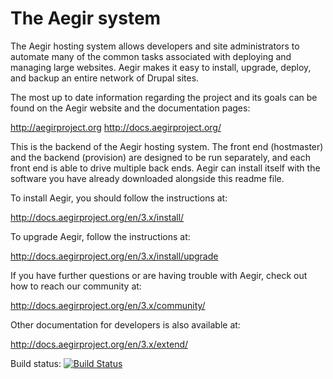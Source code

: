 # The Aegir system

The Aegir hosting system allows developers and site administrators to
automate many of the common tasks associated with deploying and
managing large websites. Aegir makes it easy to install, upgrade,
deploy, and backup an entire network of Drupal sites.

The most up to date information regarding the project and its goals
can be found on the Aegir website and the documentation pages:

   http://aegirproject.org
   http://docs.aegirproject.org/

This is the backend of the Aegir hosting system. The front end
(hostmaster) and the backend (provision) are designed to be run
separately, and each front end is able to drive multiple back
ends. Aegir can install itself with the software you have already
downloaded alongside this readme file.

To install Aegir, you should follow the instructions at:

   http://docs.aegirproject.org/en/3.x/install/

To upgrade Aegir, follow the instructions at:

   http://docs.aegirproject.org/en/3.x/install/upgrade

If you have further questions or are having trouble with Aegir,
check out how to reach our community at:

   http://docs.aegirproject.org/en/3.x/community/

Other documentation for developers is also available at:

   http://docs.aegirproject.org/en/3.x/extend/

Build status: [![Build Status](https://travis-ci.org/aegir-project/provision.svg?branch=7.x-3.x)](https://travis-ci.org/aegir-project/provision)

